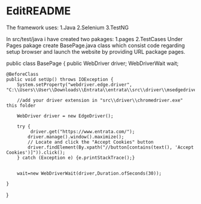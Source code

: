 # EditREADME
The framework uses:
1.Java
2.Selenium
3.TestNG

In src/test/java i have created two pakages:
1.pages
2.TestCases
Under Pages pakage create BasePage.java class which consist code regarding setup browser and launch the website by providing URL
package pages.

public class BasePage {
	public WebDriver driver;
	WebDriverWait wait;
  
    @BeforeClass
    public void setUp() throws IOException {
        System.setProperty("webdriver.edge.driver", "C:\\Users\\User\\Downloads\\Entrata\\entrata\\src\\driver\\msedgedriver.exe");
 
        //add your driver extension in "src\\driver\\chromedriver.exe" this folder
        
        WebDriver driver = new EdgeDriver();
       
        try {
        	 driver.get("https://www.entrata.com/");
            driver.manage().window().maximize();
            // Locate and click the "Accept Cookies" button
            driver.findElement(By.xpath("//button[contains(text(), 'Accept Cookies')]")).click();
        } catch (Exception e) {e.printStackTrace();}
        
       
        wait=new WebDriverWait(driver,Duration.ofSeconds(30));
    
    }

}




